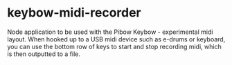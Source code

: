 # keybow-midi-recorder

Node application to be used with the Pibow Keybow - experimental midi layout. When hooked up to a USB midi device such as e-drums or keyboard, you can use the bottom row of keys to start and stop recording midi, which is then outputted to a file.
